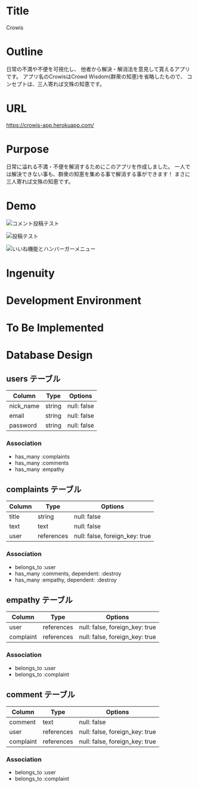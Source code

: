# Title
 Crowis
 
# Outline
 日常の不満や不便を可視化し、
 他者から解決・解消法を意見して貰えるアプリです。
 アプリ名のCrowisはCrowd Wisdom(群衆の知恵)を省略したもので、
 コンセプトは、三人寄れば文殊の知恵です。

# URL
 https://crowis-app.herokuapp.com/
 
# Purpose
 日常に溢れる不満・不便を解消するためにこのアプリを作成しました。
 一人では解決できない事も、群衆の知恵を集める事で解消する事ができます！
 まさに三人寄れば文殊の知恵です。

# Demo
 ![コメント投稿テスト](https://user-images.githubusercontent.com/68424329/92883473-d4e93800-f44b-11ea-9cb7-54944eed5e30.gif)

 ![投稿テスト](https://user-images.githubusercontent.com/68424329/92883743-2265a500-f44c-11ea-99bd-4a5932ec6a5a.gif)

 ![いいね機能とハンバーガーメニュー](https://user-images.githubusercontent.com/68424329/92884744-18907180-f44d-11ea-9f48-4d1235ef4798.gif)

 
# Ingenuity
 
 
# Development Environment
 
 
# To Be Implemented
 
 
# Database Design

## users テーブル

| Column    | Type   | Options     |
| --------- | ------ | ----------- |
| nick_name | string | null: false |
| email     | string | null: false |
| password  | string | null: false |

### Association
- has_many :complaints
- has_many :comments
- has_many :empathy

## complaints テーブル

| Column   | Type       | Options                        |
| -------- | ---------- | ------------------------------ |
| title    | string     | null: false                    |
| text     | text       | null: false                    |
| user     | references | null: false, foreign_key: true |

### Association
- belongs_to :user
- has_many   :comments, dependent: :destroy
- has_many   :empathy,  dependent: :destroy

## empathy テーブル

| Column    | Type       | Options                        |
| --------- | ---------- | ------------------------------ |
| user      | references | null: false, foreign_key: true |
| complaint | references | null: false, foreign_key: true |

### Association
- belongs_to :user
- belongs_to :complaint

## comment テーブル

| Column    | Type       | Options                        |
| --------- | ---------- | ------------------------------ |
| comment   | text       | null: false                    |
| user      | references | null: false, foreign_key: true |
| complaint | references | null: false, foreign_key: true |

### Association
- belongs_to :user
- belongs_to :complaint

